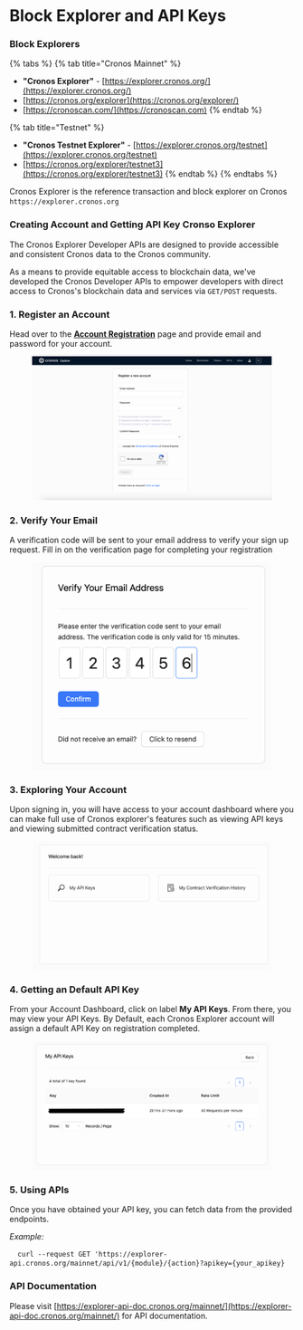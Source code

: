 # Block Explorer and API Keys

### Block Explorers

{% tabs %}
{% tab title="Cronos Mainnet" %}
* **"Cronos Explorer"** - [https://explorer.cronos.org/](https://explorer.cronos.org/)
* [https://cronos.org/explorer](https://cronos.org/explorer/)
* [https://cronoscan.com/](https://cronoscan.com)
{% endtab %}

{% tab title="Testnet" %}
* **"Cronos Testnet Explorer"** - [https://explorer.cronos.org/testnet](https://explorer.cronos.org/testnet)
* [https://cronos.org/explorer/testnet3](https://cronos.org/explorer/testnet3)
{% endtab %}
{% endtabs %}

Cronos Explorer is the reference transaction and block explorer on Cronos `https://explorer.cronos.org`

### Creating Account and Getting API Key **Cronso Explorer**

The Cronos Explorer Developer APIs are designed to provide accessible and consistent Cronos data to the Cronos community.&#x20;

As a means to provide equitable access to blockchain data, we've developed the Cronos Developer APIs to empower developers with direct access to Cronos's blockchain data and services via `GET/POST` requests.

### 1. Register an Account <a href="#id-1-register-an-account" id="id-1-register-an-account"></a>

Head over to the [**Account Registration**](https://explorer.cronos.org/register) page and provide email and password for your account.

<figure><img src="../.gitbook/assets/image (1).png" alt=""><figcaption></figcaption></figure>

### 2. Verify Your Email <a href="#id-2-verify-your-email" id="id-2-verify-your-email"></a>

A verification code will be sent to your email address to verify your sign up request. Fill in on the verification page for completing your registration

<figure><img src="../.gitbook/assets/image (2).png" alt=""><figcaption></figcaption></figure>

### 3. Exploring Your Account <a href="#id-3-exploring-your-account" id="id-3-exploring-your-account"></a>

Upon signing in, you will have access to your account dashboard where you can make full use of Cronos explorer's features such as viewing API keys and viewing submitted contract verification status.

<figure><img src="../.gitbook/assets/image (3).png" alt=""><figcaption></figcaption></figure>



### 4. Getting an Default API Key <a href="#id-4-getting-an-default-api-key" id="id-4-getting-an-default-api-key"></a>

From your Account Dashboard, click on label **My API Keys**. From there, you may view your API Keys. By Default, each Cronos Explorer account will assign a default API Key on registration completed.



<figure><img src="../.gitbook/assets/image (4).png" alt=""><figcaption></figcaption></figure>

### 5. Using APIs <a href="#id-5-using-apis" id="id-5-using-apis"></a>

Once you have obtained your API key, you can fetch data from the provided endpoints.

_Example:_

```
  curl --request GET 'https://explorer-api.cronos.org/mainnet/api/v1/{module}/{action}?apikey={your_apikey}
```



### API Documentation&#x20;

Please visit [https://explorer-api-doc.cronos.org/mainnet/](https://explorer-api-doc.cronos.org/mainnet/) for API documentation.

